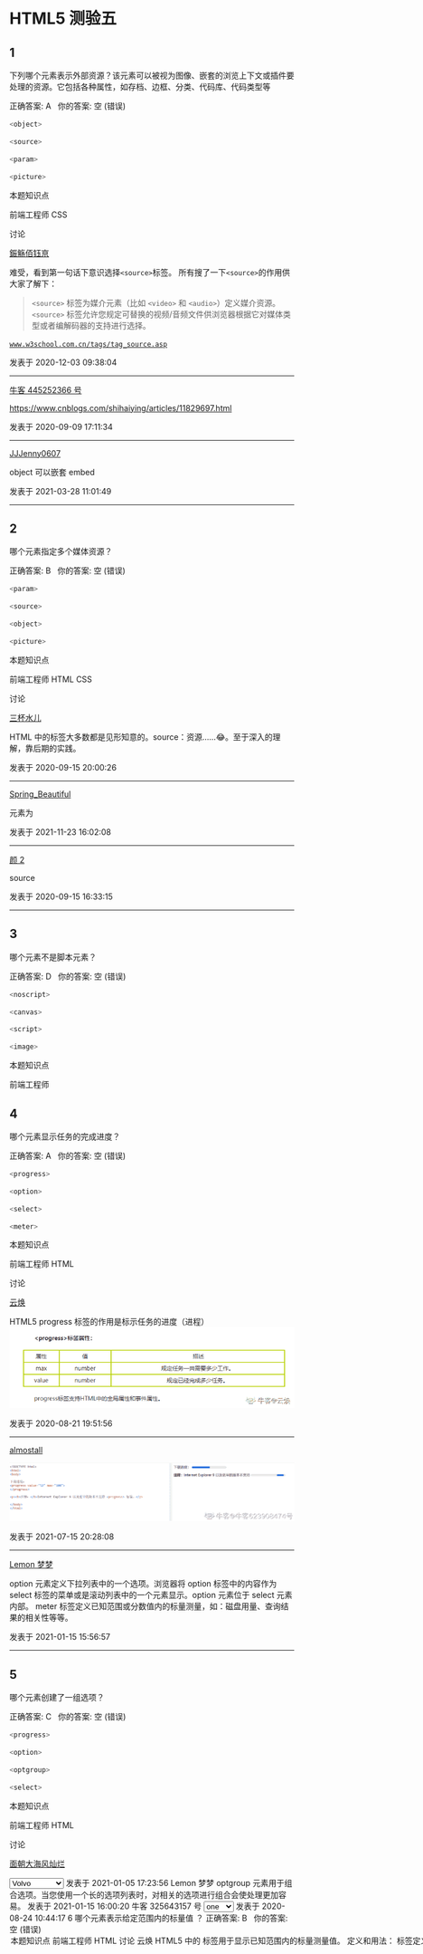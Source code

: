 # HTML5 测验五

## 1

下列哪个元素表示外部资源？该元素可以被视为图像、嵌套的浏览上下文或插件要处理的资源。它包括各种属性，如存档、边框、分类、代码库、代码类型等

正确答案: A   你的答案: 空 (错误)

```cpp
<object>
```

```cpp
<source>
```

```cpp
<param>
```

```cpp
<picture>
```

本题知识点

前端工程师 CSS

讨论

[鋠觞佰钰亰](https://www.nowcoder.com/profile/2814591)

难受，看到第一句话下意识选择`<source>`标签。
所有搜了一下`<source>`的作用供大家了解下：

> `<source>` 标签为媒介元素（比如 `<video>` 和 `<audio>`）定义媒介资源。
> `<source>` 标签允许您规定可替换的视频/音频文件供浏览器根据它对媒体类型或者编解码器的支持进行选择。

[`www.w3school.com.cn/tags/tag_source.asp`](https://www.w3school.com.cn/tags/tag_source.asp)

发表于 2020-12-03 09:38:04

* * *

[牛客 445252366 号](https://www.nowcoder.com/profile/445252366)

https://www.cnblogs.com/shihaiying/articles/11829697.html

发表于 2020-09-09 17:11:34

* * *

[JJJenny0607](https://www.nowcoder.com/profile/575589073)

object 可以嵌套 embed

发表于 2021-03-28 11:01:49

* * *

## 2

哪个元素指定多个媒体资源？

正确答案: B   你的答案: 空 (错误)

```cpp
<param>
```

```cpp
<source>
```

```cpp
<object>
```

```cpp
<picture>
```

本题知识点

前端工程师 HTML CSS

讨论

[三杯水儿](https://www.nowcoder.com/profile/90304585)

HTML 中的标签大多数都是见形知意的。source：资源……😂。至于深入的理解，靠后期的实践。

发表于 2020-09-15 20:00:26

* * *

[Spring_Beautiful](https://www.nowcoder.com/profile/828784821)

<source> 元素为 <audio>、<video> 和 <picture> 元素指定多个媒体资源

发表于 2021-11-23 16:02:08

* * *

[颜 2](https://www.nowcoder.com/profile/117503128)

source

发表于 2020-09-15 16:33:15

* * *

## 3

哪个元素不是脚本元素？

正确答案: D   你的答案: 空 (错误)

```cpp
<noscript>
```

```cpp
<canvas>
```

```cpp
<script>
```

```cpp
<image>
```

本题知识点

前端工程师

## 4

哪个元素显示任务的完成进度？

正确答案: A   你的答案: 空 (错误)

```cpp
<progress>
```

```cpp
<option>
```

```cpp
<select>
```

```cpp
<meter>
```

本题知识点

前端工程师 HTML

讨论

[云焕](https://www.nowcoder.com/profile/599549162)

HTML5 progress 标签的作用是标示任务的进度（进程）![](img/305a67531ee2e4abe2b3cc99694a61da.png) 

发表于 2020-08-21 19:51:56

* * *

[almostall](https://www.nowcoder.com/profile/623908474)

![](img/58e1d8b2b06b7675cde5bfd937b6e67b.png)

发表于 2021-07-15 20:28:08

* * *

[Lemon 梦梦](https://www.nowcoder.com/profile/196380127)

option 元素定义下拉列表中的一个选项。浏览器将 option 标签中的内容作为 select 标签的菜单或是滚动列表中的一个元素显示。option 元素位于 select 元素内部。 meter 标签定义已知范围或分数值内的标量测量，如：磁盘用量、查询结果的相关性等等。

发表于 2021-01-15 15:56:57

* * *

## 5

哪个元素创建了一组选项？

正确答案: C   你的答案: 空 (错误)

```cpp
<progress>
```

```cpp
<option>
```

```cpp
<optgroup>
```

```cpp
<select>
```

本题知识点

前端工程师 HTML

讨论

[面朝大海风灿烂](https://www.nowcoder.com/profile/464555905)

<select>  <optgroup label="Swedish Cars">     <option value="volvo">Volvo</option>     <option value="saab">Saab</option>   </optgroup>   <optgroup label="German Cars">     <option value="mercedes">Mercedes</option>     <option value="audi">Audi</option>   </optgroup> </select> 发表于 2021-01-05 17:23:56 Lemon 梦梦 optgroup 元素用于组合选项。当您使用一个长的选项列表时，对相关的选项进行组合会使处理更加容易。 发表于 2021-01-15 16:00:20 牛客 325643157 号 <select name="number"> <option value="1">one</option> <option value="2">two</option> <option value="3">three</option> <option value="4">four</option> </select> 发表于 2020-08-24 10:44:17 6 哪个元素表示给定范围内的标量值 ？ 正确答案: B   你的答案: 空 (错误) <option> <meter> <label> <input> 本题知识点 前端工程师 HTML 讨论 云焕 HTML5 中的 标签用于显示已知范围内的标量测量值。 定义和用法： <meter> 标签定义已知范围或分数值内的标量测量。也被称为 gauge（尺度）。 例子：磁盘用量、查询结果的相关性，等等。 注释：<meter> 标签不应用于指示进度（在进度条中）。如果标记进度条，请使用 <progress> 标签。 浏览器支持:FireFox chrome safari  Opera 不支持 IE，IE 是业界毒瘤。 编辑于 2020-08-21 18:11:36 7 以下哪个元素没有 width 属性？ 正确答案: D   你的答案: 空 (错误) <input> <object> <embed> <textarea> 本题知识点 前端工程师 HTML 讨论 小萨 出题者的意思应该是说：以下元素哪一个没有 width 属性。这样答案就是<textarea>。 但是<textarea>可以设置 cols 属性来控制宽度。 发表于 2020-08-30 09:49:58 mernva embed 标签定义嵌入的内容，比如插件，可以设置高度和宽度，常见属性有 height,src,width,type textarea 定义多行的文本输入控件，默认字体是等宽字体 object 标签定义一个嵌入对象，如图像、视频、音频等，可以设置宽度高度 发表于 2020-08-09 12:56:22 可乐味的若七 定义和用法 <textarea> 标签定义多行的文本输入控件。 文本区中可容纳无限数量的文本，其中的文本的默认字体是等宽字体（通常是 Courier）。 可以通过 cols 和 rows 属性来规定 textarea 的尺寸，不过更好的办法是使用 CSS 的 height 和 width 属性。 注释：在文本输入区内的文本行间，用 "%OD%OA" （回车/换行）进行分隔。 提示：可以通过 <textarea> 标签的 wrap 属性设置文本输入区内的换行模式。 发表于 2020-11-19 21:55:31 8 下列哪个选项显示 JavaScript 中函数耗费时间的进度？ 正确答案: C   你的答案: 空 (错误) <object> <input> <progress> <area> 本题知识点 前端工程师 9 以下哪个是在 HTML5 之前已经引入的特性？ 正确答案: D   你的答案: 空 (错误) canvas/svg video 地理定位 frames 本题知识点 前端工程师 HTML 讨论 镣铐舞者 html5 十大新特性的总结：一、html5 新特性之用于绘画的 canvas 元素二、html5 新特性之更加丰富强大的表单三、html5 新特性之用于媒介的 video 和 audio 元素四、html5 新特性之 html5 地理定位五、html5 新特性之 html5 拖放六：html5 新特性之 html5 Web 存储七、html5 新特性之 html5 应用程序缓存八、html5 新特性之 html5 Web Workers 九、html5 新特性之 html5 服务器发送事件十、html5 新特性之 html5 WebSocket　 发表于 2020-09-20 18:40:04 Piggo h5 的新增特性： 1、拖拽释放(Drap and drop) API ondrop 拖放是一种常见的特性，即抓取对象以后拖到另一个位置 在 HTML5 中，拖放是标准的一部分，任何元素都能够拖放 2、自定义属性 data-id 3、语义化更好的内容标签(header,nav,footer ,aside, article, section) 4、音频 ,视频(audio, video) 如果浏览器不支持自动播放怎么办?在属性中添加 autoplay 5、画布 Canvas 5.1）getContext() 方法返回一个用于在画布上绘图的环境 Canvas.getContext(contextID) 参数 contextID 指定了您想要在画布上绘制的类型。当前唯一的合法值是 “2d”，它指定了 二维绘图，并且导致这个方法返回一个环境对象，该对象导出一个二维绘图 API 5.2）cxt.stroke() 如果没有这一步 线条是不会显示在画布上的 5.3）canvas 和 image 在处理图片的时候有什么区别? image 是通过对象的形式描述图片的,canvas 通过专门的 API 将图片绘制在画布上. 6、 地理(Geolocation) API 7、 本地离线存储 localStorage 长期存储数据 浏览器关闭后数据不丢失 8、 sessionStorage 的数据在浏览器关闭后自动删除 9、 表单控件 calendar , date , time , email , url , search , tel , file , number 10、新的技术 webworker, websocket , Geolocation 发表于 2021-04-24 18:59:14 矜持的微笑 html5 总的来说比 html4 多了十个新特性，但其不支持 ie8 及 ie8 以下版本的浏览器 一、语义标签 html5 语义标签，可以使开发者更方便清晰构建页面的布局 <header>    定义了文档的头部区域 <footer>     定义了文档的尾部区域  <nav>     定义文档的导航   <section>     定义文档中的节  <article>     定义文章  <aside>     定义页面以外的内容  <details>    定义用户可以看到或者隐藏的额外细节  <summary>    标签包含 details 元素的标题   <dialog>    定义对话框  <figure>    定义自包含内容，如图表 <main>    定义文档主内容 <mark>    定义文档的主内容 <time>    定义日期/时间 二、增强型表单 html5 修改一些新的 input 输入特性，改善更好的输入控制和验证 输入类型    描述 color    主要用于选取颜***r /> date    选取日期 datetime    选取日期(UTC 时间) datetime-local    选取日期（无时区） month    选择一个月份 week    选择周和年 time    选择一个时间 email    包含 e-mail 地址的输入域 number    数值的输入域 url    url 地址的输入域 tel    定义输入电话号码和字段 search    用于搜索域 range    一个范围内数字值的输入域  html5 新增了五个表单元素 <datalist>    用户会在他们输入数据时看到域定义选项的下拉列表 <progress>    进度条，展示连接/下载进度 <meter>    刻度值，用于某些计量，例如温度、重量等 <keygen>    提供一种验证用户的可靠方法,生成一个公钥和私钥 <output>    用于不同类型的输出,比如尖酸或脚本输出 html5 新增表单属性 属性    描述 placehoder    输入框默认提示文字 required    要求输入的内容是否可为空 pattern    描述一个正则表达式验证输入的值 min/max    设置元素最小/最大值 step    为输入域规定合法的数字间隔 height/wdith    用于 image 类型<input>标签图像高度/宽度 autofocus    规定在页面加载时，域自动获得焦点 multiple    规定<input>元素中可选择多个值 三、音频和视频 html5 提供了音频和视频文件的标准，既使用<audio>元素。 音频：<audio src=" "></audio> 视频：<video src=" "></video> 四、Canvas 绘图 五、SVG 绘图 什么是 SVG? SVG 指可伸缩矢量图形  SVG 用于定义用于网络的基于矢量的图形 SVG 使用 XML 格式定义图形 SVG 图像在放大或改变尺寸的情况下其图形质量不会有损失  SVG 是万维网联盟的标准 SVG 的优势 与其他图像格式相比，SVG 的优势在于： SVG 图像可通过文本编译器来创建和修改 SVG 图像可被搜索、索引、脚本化或压缩 SVG 是可伸缩的 SVG 图像可在任何的分辨率下被高质量的打印 SVG 可在图像质量不下降的情况下被放大 SVG 与 Canvas 区别 *SVG 适用于描述 XML 中的 2D 图形的语言 *Canvas 随时随地绘制 2D 图形（使用 javaScript） *SVG 是基于 XML 的，意味这可以操作 DOM，渲染速度较慢 *在 SVG 中每个形状都被当做是一个对象，如果 SVG 发生改变，页面就会发生重绘 *Canvas 是一像素一像素地渲染，如果改变某一个位置，整个画布会重绘。 Canvas    SVG 依赖分辨率    不依赖分辨率 不支持事件处理器    支持事件处理器 能够以.png 或.jpg 格式保存结果图像    复杂度会减慢搞渲染速度 文字呈现功能比较简单    适合大型渲染区域的应用程序 最合适图像密集的游戏    不适合游戏应用  六、地理定位 使用 getCurrentPosition()方法来获取用户的位置。以实现“LBS 服务” 七、拖放 API 拖放是一种常见的特性，即捉取对象以后拖到另一个位置。 在 html5 中，拖放是标准的一部分，任何元素都能够拖放。 <div draggable="true"></div> 拖动生命周期    属性名    描述 拖动开始    ondragstart    在拖动操作开始时执行脚本 拖动过程中    ondrag    只要脚本在被拖动就运行脚本 拖动过程中    ondragenter    当元素被拖动到一个合法的防止目标时，执行脚本 拖动过程中    ondragover    只要元素正在合法的防止目标上拖动时，就执行脚本 拖动过程中    ondragleave    当元素离开合法的防止目标时 拖动结束    ondrop    将被拖动元素放在目标元素内时运行脚本 拖动结束    ondragend    在拖动操作结束时运行脚本  八、Web Worker Web Worker 可以通过加载一个脚本文件，进而创建一个独立工作的线程，在主线程之外运行。 Web Worker 的基本原理就是在当前 javascript 的主线程中，使用 Worker 类加载一个 javascript 文件来开辟一个新的线程， 起到互不阻塞执行的效果，并且提供主线程和新县城之间数据交换的接口：postMessage、onmessage。 九、Web Storage WebStorage 是 HTML 新增的本地存储解决方案之一，但并不是取代 cookie 而指定的标准，cookie 作为 HTTP 协议的一部分用来处理客户端和服务器的通信是不可或缺的，session 正式依赖与实现的客户端状态保持。WebSorage 的意图在于解决本来不应该 cookie 做，却不得不用 cookie 的本地存储。 websorage 拥有 5M 的存储容量，而 cookie 却只有 4K，这是完全不能比的。 客户端存储数据有两个对象，其用法基本是一致。 localStorage：没有时间限制的数据存储 sessionStorage:在浏览器关闭的时候就会清除。 localStorage.setItem(key,value);//保存数据 let value = localStorage.getItem(key);//读取数据  localStorage.removeItem(key);//删除单个数据 localStorage.clear();//删除所有数据  let key = localStorage.key(index);//得到某个索引的值  十、WebSocket WebSocket 协议为 web 应用程序客户端和服务端之间提供了一种全双工通信机制。 特点：（1）握手阶段采用 HTTP 协议，默认端口是 80 和 443 （2）建立在 TCP 协议基础之上，和 http 协议同属于应用层 （3）可以发送文本，也可以发送二进制数据。 发表于 2022-02-20 09:59:10 10 如果在 HTML 文档的开始部分没有使用 doctype 怎么办？ 正确答案: A   你的答案: 空 (错误) 怪异模式，浏览器使用自己的怪异模式解析渲染页面 浏览器在标准模式下解析渲染页面 浏览器停止工作 览器显示页面后崩溃 本题知识点 前端工程师 HTML 讨论 Moeyua 在 HTML 中，文档类型 doctype 的声明是必要的。在所有文档的头部，你都将会看到"<!DOCTYPE html>" 的身影。这个声明的目的是防止浏览器在渲染文档时，切换到我们称为“怪异模式(兼容模式)”的渲染模式。“<!DOCTYPE html>" 确保浏览器按照最佳的相关规范进行渲染，而不是使用一个不符合规范的渲染模式。 https://developer.mozilla.org/zh-CN/docs/Glossary/Doctype 发表于 2020-08-31 19:42:32 容王 nim 不是没有定义 doctype 是混杂模式吗？，怪异模式是根据 dtd，浏览器以自身标准进行解析，标准模式是浏览器按 w3c 标准模式进行解析啊 发表于 2020-09-04 11:24:40 矜持的微笑 doctype 声明指出阅读程序应该用什么规则集来解释文档中的标记。在 Web 文档的情况下，“阅读程序”通常是浏览器或者校验器这样的一个程序，“规则”则是 W3C 所发布的一个文档类型定义（DTD）中包含的规则。  (1) 声明位于文档中的最前面的位置，处于标签之前。此标签可告知浏览器文档使用哪种 HTML 或 XHTML 规范。该标签可声明三种 DTD 类型，分别表示严格版本、过渡版本以及基于框架的 HTML 文档。  (2)所谓的标准模式是指，浏览器按 W3C 标准解析执行代码；怪异模式则是使用浏览器自己的方式解析执行代码，因为不同浏览器解析执行的方式不一样，所以我们称之为怪异模式。 严格模式是浏览器根据 web 标准去解析页面，是一种要求严格的 DTD，不允许使用任何表现层的语法，如 。严格模式的排版和 JS 运作模式是以该浏览器支持的最高标准运行混杂模式则是一种向后兼容的解析方法，说的透明点就是可以实现 IE5.5 以下版本浏览器的渲染模式。  (3)浏览器解析时到底使用标准模式还是怪异模式，与你网页中的 DTD 声明直接相关， DTD 声明定义了标准文档的类型（标准模式解析）文档类型，会使浏览器使用相应的方式加载网页并显示，忽略 DTD 声明 ,将使网页进入怪异模式。 发表于 2022-02-20 10:03:10</select>